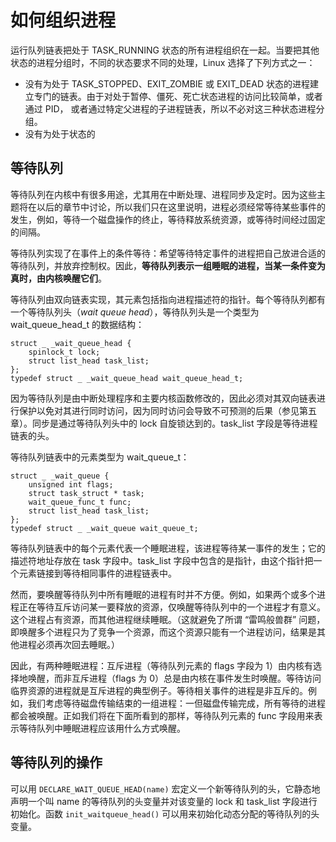 # 如何组织进程

运行队列链表把处于 TASK_RUNNING 状态的所有进程组织在一起。当要把其他状态的进程分组时，不同的状态要求不同的处理，Linux 选择了下列方式之一：

- 没有为处于 TASK_STOPPED、EXIT_ZOMBIE 或 EXIT_DEAD 状态的进程建立专门的链表。由于对处于暂停、僵死、死亡状态进程的访问比较简单，或者通过 PID， 或者通过特定父进程的子进程链表，所以不必对这三种状态进程分组。
- 没有为处于状态的


## 等待队列

等待队列在内核中有很多用途，尤其用在中断处理、进程同步及定时。因为这些主题将在以后的章节中讨论，所以我们只在这里说明，进程必须经常等待某些事件的发生，例如，等待一个磁盘操作的终止，等待释放系统资源，或等待时间经过固定的间隔。

等待队列实现了在事件上的条件等待：希望等待特定事件的进程把自己放进合适的等待队列，并放弃控制权。因此，**等待队列表示一组睡眠的进程，当某一条件变为真时，由内核唤醒它们**。

等待队列由双向链表实现，其元素包括指向进程描述符的指针。每个等待队列都有一个等待队列头（*wait queue head*），等待队列头是一个类型为 wait_queue_head_t 的数据结构：
```
struct _ _wait_queue_head {
    spinlock_t lock;
    struct list_head task_list;
};
typedef struct _ _wait_queue_head wait_queue_head_t;
```

因为等待队列是由中断处理程序和主要内核函数修改的，因此必须对其双向链表进行保护以免对其进行同时访问，因为同时访问会导致不可预测的后果（参见第五章）。同步是通过等待队列头中的 lock 自旋锁达到的。task_list 字段是等待进程链表的头。

等待队列链表中的元素类型为 wait_queue_t：
```
struct _ _wait_queue {
    unsigned int flags;
    struct task_struct * task;
    wait_queue_func_t func;
    struct list_head task_list;
};
typedef struct _ _wait_queue wait_queue_t;
```

等待队列链表中的每个元素代表一个睡眠进程，该进程等待某一事件的发生；它的描述符地址存放在 task 字段中。task_list 字段中包含的是指针，由这个指针把一个元素链接到等待相同事件的进程链表中。

然而，要唤醒等待队列中所有睡眠的进程有时并不方便。例如，如果两个或多个进程正在等待互斥访问某一要释放的资源，仅唤醒等待队列中的一个进程才有意义。这个进程占有资源，而其他进程继续睡眠。（这就避免了所谓 “雷鸣般兽群” 问题，即唤醒多个进程只为了竞争一个资源，而这个资源只能有一个进程访问，结果是其他进程必须再次回去睡眠。）

因此，有两种睡眠进程：互斥进程（等待队列元素的 flags 字段为 1）由内核有选择地唤醒，而非互斥进程（flags 为 0）总是由内核在事件发生时唤醒。等待访问临界资源的进程就是互斥进程的典型例子。等待相关事件的进程是非互斥的。例如，我们考虑等待磁盘传输结束的一组进程：一但磁盘传输完成，所有等待的进程都会被唤醒。正如我们将在下面所看到的那样，等待队列元素的 func 字段用来表示等待队列中睡眠进程应该用什么方式唤醒。

## 等待队列的操作

可以用 `DECLARE_WAIT_QUEUE_HEAD(name)` 宏定义一个新等待队列的头，它静态地声明一个叫 name 的等待队列的头变量并对该变量的 lock 和 task_list 字段进行初始化。函数 `init_waitqueue_head()` 可以用来初始化动态分配的等待队列的头变量。

